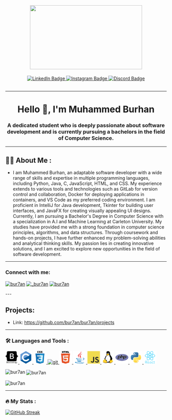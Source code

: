 <div id="header" align="center">
  <img src="https://raw.githubusercontent.com/gist/patevs/b007a0e98fb216438d4cbf559fac4166/raw/88f20c9d749d756be63f22b09f3c4ac570bc5101/programming.gif" width="350" height="200"/>
  <br>
  <div id="badges">
     <br>
    <a href="https://www.linkedin.com/in/muhammed-burhan-abbb40274/">
        <img src="https://img.shields.io/badge/LinkedIn-blue?style=for-the-badge&logo=linkedin&logoColor=white" alt="LinkedIn Badge"/>
    <a/>
    <a href="https://www.instagram.com/m_burhanxz/">
      <img src="https://img.shields.io/badge/Instagram-800080?style=for-the-badge&logo=instagram&logoColor=white" alt="Instagram Badge"/>
    <a/>
   <a href="https://discord.com/channels/@me">
    <img src="https://img.shields.io/badge/Discord-7289DA?style=for-the-badge&logo=discord&logoColor=white" alt="Discord Badge"/>
    <a/>
  </div>
      <img src="https://komarev.com/ghpvc/?username=burhan&style=flat-square&color=blue" alt=""/>
</div>
      
---
<h1 align="center">Hello 👋, I'm Muhammed Burhan</h1>
<h3 align="center">A dedicated student who is deeply passionate about software development and is currently pursuing a bachelors in the field of Computer Science.</h3>

---
## :man_technologist: About Me :

- I am Muhammed Burhan, an adaptable software developer with a wide range of skills and expertise in multiple programming languages, including Python, Java, C, JavaScript, HTML, and CSS. My experience extends to various tools and technologies such as GitLab for version control and collaboration, Docker for deploying applications in containers, and VS Code as my preferred coding environment. I am proficient in IntelliJ for Java development, Tkinter for building user interfaces, and JavaFX for creating visually appealing UI designs. Currently, I am pursuing a Bachelor's Degree in Computer Science with a specialization in A.I and Machine Learning at Carleton University. My studies have provided me with a strong foundation in computer science principles, algorithms, and data structures. Through coursework and hands-on projects, I have further enhanced my problem-solving abilities and analytical thinking skills. My passion lies in creating innovative solutions, and I am excited to explore new opportunities in the field of software development.
      
---
<h3 align="left">Connect with me:</h3>
<p align="left">
<a href="https://www.linkedin.com/in/muhammed-burhan-abbb40274/" target="blank"><img align="center" src="https://raw.githubusercontent.com/rahuldkjain/github-profile-readme-generator/master/src/images/icons/Social/linked-in-alt.svg" alt="bur7an" height="30" width="40" /></a>
<a href="https://www.instagram.com/m_burhanxz/" target="blank"><img align="center" src="https://raw.githubusercontent.com/rahuldkjain/github-profile-readme-generator/master/src/images/icons/Social/instagram.svg" alt="_bur7an" height="30" width="40" /></a>
<a href="https://leetcode.com/bur7an/" target="blank"><img align="center" src="https://raw.githubusercontent.com/rahuldkjain/github-profile-readme-generator/master/src/images/icons/Social/leet-code.svg" alt="bur7an" height="30" width="40" /></a>
</p>
---

## Projects:
- Link: https://github.com/bur7an/bur7an/projects




      
---

### :hammer_and_wrench: Languages and Tools :
      
<div>
  <p align="left"> <a href="https://getbootstrap.com" target="_blank" rel="noreferrer"> <img src="https://raw.githubusercontent.com/devicons/devicon/master/icons/bootstrap/bootstrap-plain-wordmark.svg" alt="bootstrap" width="40" height="40"/> </a> <a href="https://www.cprogramming.com/" target="_blank" rel="noreferrer"> <img src="https://raw.githubusercontent.com/devicons/devicon/master/icons/c/c-original.svg" alt="c" width="40" height="40"/> </a> <a href="https://www.w3schools.com/css/" target="_blank" rel="noreferrer"> <img src="https://raw.githubusercontent.com/devicons/devicon/master/icons/css3/css3-original-wordmark.svg" alt="css3" width="40" height="40"/> </a> <a href="https://git-scm.com/" target="_blank" rel="noreferrer"> <img src="https://www.vectorlogo.zone/logos/git-scm/git-scm-icon.svg" alt="git" width="40" height="40"/> </a> <a href="https://www.w3.org/html/" target="_blank" rel="noreferrer"> <img src="https://raw.githubusercontent.com/devicons/devicon/master/icons/html5/html5-original-wordmark.svg" alt="html5" width="40" height="40"/> </a> <a href="https://www.java.com" target="_blank" rel="noreferrer"> <img src="https://raw.githubusercontent.com/devicons/devicon/master/icons/java/java-original.svg" alt="java" width="40" height="40"/> </a> <a href="https://developer.mozilla.org/en-US/docs/Web/JavaScript" target="_blank" rel="noreferrer"> <img src="https://raw.githubusercontent.com/devicons/devicon/master/icons/javascript/javascript-original.svg" alt="javascript" width="40" height="40"/> </a> <a href="https://www.linux.org/" target="_blank" rel="noreferrer"> <img src="https://raw.githubusercontent.com/devicons/devicon/master/icons/linux/linux-original.svg" alt="linux" width="40" height="40"/> </a> <a href="https://www.php.net" target="_blank" rel="noreferrer"> <img src="https://raw.githubusercontent.com/devicons/devicon/master/icons/php/php-original.svg" alt="php" width="40" height="40"/> </a> <a href="https://www.python.org" target="_blank" rel="noreferrer"> <img src="https://raw.githubusercontent.com/devicons/devicon/master/icons/python/python-original.svg" alt="python" width="40" height="40"/> </a> <a href="https://reactjs.org/" target="_blank" rel="noreferrer"> <img src="https://raw.githubusercontent.com/devicons/devicon/master/icons/react/react-original-wordmark.svg" alt="react" width="40" height="40"/> </a> </p>

<p><img align="left" src="https://github-readme-stats.vercel.app/api/top-langs?username=bur7an&show_icons=true&locale=en&layout=compact" alt="bur7an" /></p>

<p>&nbsp;<img align="center" src="https://github-readme-stats.vercel.app/api?username=bur7an&show_icons=true&locale=en" alt="bur7an" /></p>

<p><img align="center" src="https://github-readme-streak-stats.herokuapp.com/?user=bur7an&" alt="bur7an" /></p>
</div>
      
---

### :fire: My Stats :
      
[![GitHub Streak](http://github-readme-streak-stats.herokuapp.com?user=bur7an&theme=github-dark-blue&date_format=M%20j%5B%2C%20Y%5D&mode=weekly&exclude_days=Sun%2CSat)](https://git.io/streak-stats)
